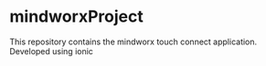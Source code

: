 # mindworxProject
This repository contains the mindworx touch connect application. Developed using ionic
